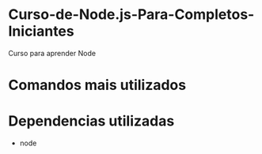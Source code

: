 # Curso-de-Node.js-Para-Completos-Iniciantes

Curso para aprender Node

# Comandos mais utilizados

# Dependencias utilizadas

- node
